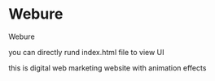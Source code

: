 # Webure
Webure

you can directly rund index.html file to view UI 

this is digital web marketing website with animation effects
